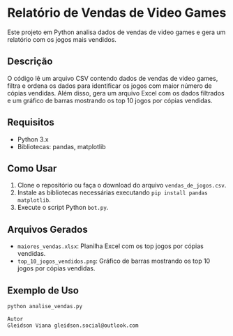 # Relatório de Vendas de Video Games

Este projeto em Python analisa dados de vendas de video games e gera um relatório com os jogos mais vendidos.

## Descrição

O código lê um arquivo CSV contendo dados de vendas de video games, filtra e ordena os dados para identificar os jogos com maior número de cópias vendidas. Além disso, gera um arquivo Excel com os dados filtrados e um gráfico de barras mostrando os top 10 jogos por cópias vendidas.

## Requisitos

- Python 3.x
- Bibliotecas: pandas, matplotlib

## Como Usar

1. Clone o repositório ou faça o download do arquivo `vendas_de_jogos.csv`.
2. Instale as bibliotecas necessárias executando `pip install pandas matplotlib`.
3. Execute o script Python `bot.py`.

## Arquivos Gerados

- `maiores_vendas.xlsx`: Planilha Excel com os top jogos por cópias vendidas.
- `top_10_jogos_vendidos.png`: Gráfico de barras mostrando os top 10 jogos por cópias vendidas.

## Exemplo de Uso

```bash
python analise_vendas.py

Autor
Gleidson Viana gleidson.social@outlook.com
